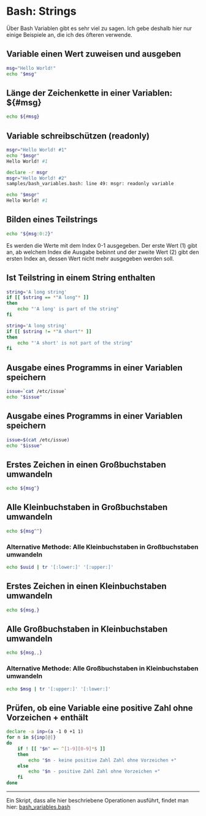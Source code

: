 # Bash: Strings
Über Bash Variablen gibt es sehr viel zu sagen. Ich gebe deshalb hier nur einige
Beispiele an, die ich des öfteren verwende.

## Variable einen Wert zuweisen und ausgeben
```bash
msg="Hello World!"
echo "$msg"
```

## Länge der Zeichenkette in einer Variablen: ${#msg}
```bash
echo ${#msg}
```

## Variable schreibschützen (readonly)
```bash
msgr="Hello World! #1"
echo "$msgr"
Hello World! #1
```

```bash
declare -r msgr
msgr="Hello World! #2"
samples/bash_variables.bash: line 49: msgr: readonly variable
```

```bash
echo "$msgr"
Hello World! #1
```

## Bilden eines Teilstrings
```bash
echo "${msg:0:2}"
```

Es werden die Werte mit dem Index 0-1 ausgegeben.
Der erste Wert (1) gibt an, ab welchem Index die Ausgabe bebinnt und der zweite
Wert (2) gibt den ersten Index an, dessen Wert nicht mehr ausgegeben werden soll.

## Ist Teilstring in einem String enthalten
```bash
string='A long string'
if [[ $string == *"A long"* ]]
then
    echo "'A long' is part of the string"
fi
```

```bash
string='A long string'
if [[ $string != *"A short"* ]]
then
    echo "'A short' is not part of the string"
fi
```

## Ausgabe eines Programms in einer Variablen speichern
```bash
issue=`cat /etc/issue`
echo "$issue"
```

## Ausgabe eines Programms in einer Variablen speichern
```bash
issue=$(cat /etc/issue)
echo "$issue"
```

## Erstes Zeichen in einen Großbuchstaben umwandeln
```bash
echo ${msg^}
```

## Alle Kleinbuchstaben in Großbuchstaben umwandeln
```bash
echo ${msg^^}
```

### Alternative Methode: Alle Kleinbuchstaben in Großbuchstaben umwandeln
```bash
echo $uuid | tr '[:lower:]' '[:upper:]'
```

## Erstes Zeichen in einen Kleinbuchstaben umwandeln
```bash
echo ${msg,}
```

## Alle Großbuchstaben in Kleinbuchstaben umwandeln
```bash
echo ${msg,,}
```

### Alternative Methode: Alle Großbuchstaben in Kleinbuchstaben umwandeln
```bash
echo $msg | tr '[:upper:]' '[:lower:]'
```

## Prüfen, ob eine Variable eine positive Zahl ohne Vorzeichen + enthält
```bash
declare -a inp=(a -1 0 +1 1)
for n in ${inp[@]}
do
    if ! [[ "$n" =~ ^[1-9][0-9]*$ ]]
    then
        echo "$n - keine positive Zahl Zahl ohne Vorzeichen +"
    else
        echo "$n - positive Zahl Zahl ohne Vorzeichen +"
    fi
done
```

---

Ein Skript, dass alle hier beschriebene Operationen ausführt, findet man hier:
[bash_variables.bash](https://raw.githubusercontent.com/maroph/openhpi_linux-cli_2022/main/samples/bash_variables.bash)
